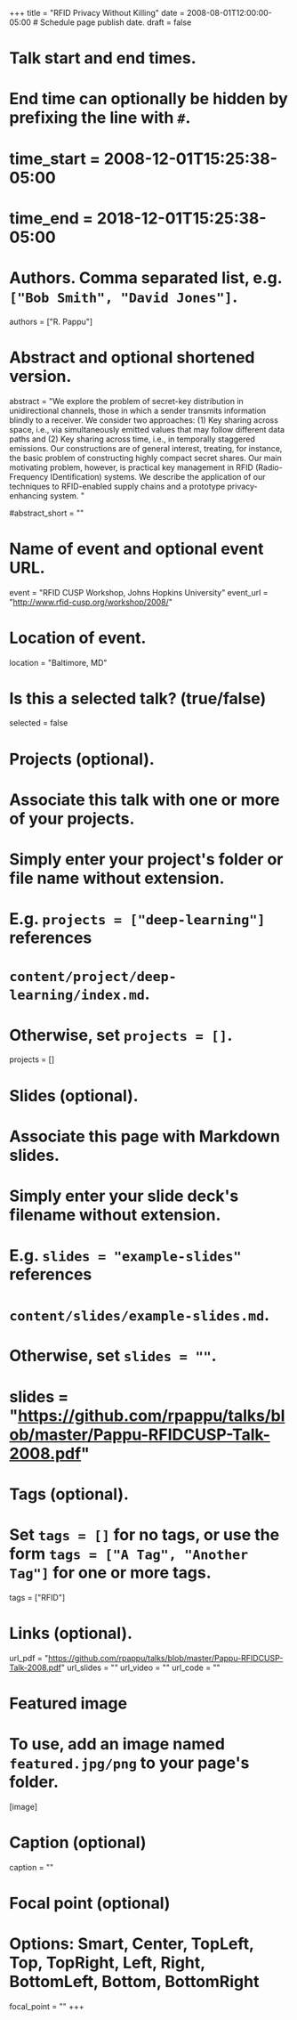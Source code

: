 +++
title = "RFID Privacy Without Killing"
date = 2008-08-01T12:00:00-05:00  # Schedule page publish date.
draft = false

# Talk start and end times.
#   End time can optionally be hidden by prefixing the line with `#`.
# time_start = 2008-12-01T15:25:38-05:00
# time_end = 2018-12-01T15:25:38-05:00

# Authors. Comma separated list, e.g. `["Bob Smith", "David Jones"]`.
authors = ["R. Pappu"]

# Abstract and optional shortened version.
abstract = "We explore the problem of secret-key distribution in unidirectional channels, those in which a sender transmits information blindly to a receiver. We consider two approaches: (1) Key sharing across space, i.e., via simultaneously emitted values that may follow different data paths and (2) Key sharing across time, i.e., in temporally staggered emissions. Our constructions are of general interest, treating, for instance, the basic problem of constructing highly compact secret shares. Our main motivating problem, however, is practical key management in RFID (Radio-Frequency IDentification) systems. We describe the application of our techniques to RFID-enabled supply chains and a prototype privacy-enhancing system. "

#abstract_short = ""

# Name of event and optional event URL.
event = "RFID CUSP Workshop, Johns Hopkins University"
event_url = "http://www.rfid-cusp.org/workshop/2008/"

# Location of event.
location = "Baltimore, MD"

# Is this a selected talk? (true/false)
selected = false

# Projects (optional).
#   Associate this talk with one or more of your projects.
#   Simply enter your project's folder or file name without extension.
#   E.g. `projects = ["deep-learning"]` references
#   `content/project/deep-learning/index.md`.
#   Otherwise, set `projects = []`.
projects = []

# Slides (optional).
#   Associate this page with Markdown slides.
#   Simply enter your slide deck's filename without extension.
#   E.g. `slides = "example-slides"` references
#   `content/slides/example-slides.md`.
#   Otherwise, set `slides = ""`.
# slides = "https://github.com/rpappu/talks/blob/master/Pappu-RFIDCUSP-Talk-2008.pdf"

# Tags (optional).
#   Set `tags = []` for no tags, or use the form `tags = ["A Tag", "Another Tag"]` for one or more tags.
tags = ["RFID"]

# Links (optional).
url_pdf = "https://github.com/rpappu/talks/blob/master/Pappu-RFIDCUSP-Talk-2008.pdf"
url_slides = ""
url_video = ""
url_code = ""

# Featured image
# To use, add an image named `featured.jpg/png` to your page's folder.
[image]
  # Caption (optional)
  caption = ""

  # Focal point (optional)
  # Options: Smart, Center, TopLeft, Top, TopRight, Left, Right, BottomLeft, Bottom, BottomRight
  focal_point = ""
+++
